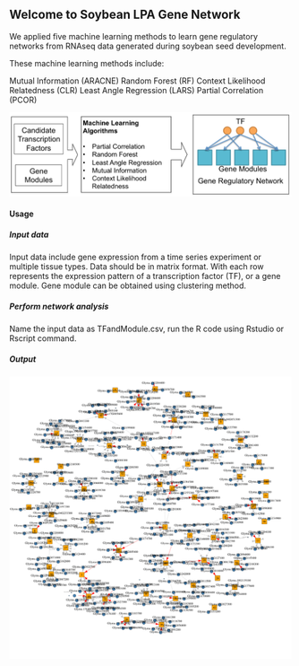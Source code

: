 ## Welcome to Soybean LPA Gene Network

We applied five machine learning methods to learn gene regulatory networks from RNAseq data generated during soybean seed development. 

These machine learning methods include:

Mutual Information (ARACNE)
Random Forest (RF)
Context Likelihood Relatedness (CLR)
Least Angle Regression (LARS)
Partial Correlation (PCOR)

![Machine Learning Methods](/images/Figure1_website.png)

#### Usage
##### Input data
Input data include gene expression from a time series experiment or multiple tissue types. Data should be in matrix format. With each row represents the expression pattern of a transcription factor (TF), or a gene module. Gene module can be obtained using clustering method. 

##### Perform network analysis
Name the input data as TFandModule.csv, run the R code using Rstudio or Rscript command.

##### Output 
![Gene Regulatory Network](/images/NetworkFigureWebsite.png)
